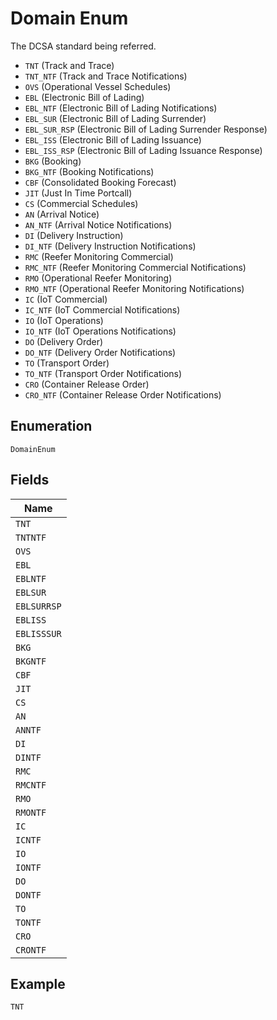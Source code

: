 
# Domain Enum

The DCSA standard being referred.

- `TNT` (Track and Trace)
- `TNT_NTF` (Track and Trace Notifications)
- `OVS` (Operational Vessel Schedules)
- `EBL` (Electronic Bill of Lading)
- `EBL_NTF` (Electronic Bill of Lading Notifications)
- `EBL_SUR` (Electronic Bill of Lading Surrender)
- `EBL_SUR_RSP` (Electronic Bill of Lading Surrender Response)
- `EBL_ISS` (Electronic Bill of Lading Issuance)
- `EBL_ISS_RSP` (Electronic Bill of Lading Issuance Response)
- `BKG` (Booking)
- `BKG_NTF` (Booking Notifications)
- `CBF` (Consolidated Booking Forecast)
- `JIT` (Just In Time Portcall)
- `CS` (Commercial Schedules)
- `AN` (Arrival Notice)
- `AN_NTF` (Arrival Notice Notifications)
- `DI` (Delivery Instruction)
- `DI_NTF` (Delivery Instruction Notifications)
- `RMC` (Reefer Monitoring Commercial)
- `RMC_NTF` (Reefer Monitoring Commercial Notifications)
- `RMO` (Operational Reefer Monitoring)
- `RMO_NTF` (Operational Reefer Monitoring Notifications)
- `IC` (IoT Commercial)
- `IC_NTF` (IoT Commercial Notifications)
- `IO` (IoT Operations)
- `IO_NTF` (IoT Operations Notifications)
- `DO` (Delivery Order)
- `DO_NTF` (Delivery Order Notifications)
- `TO` (Transport Order)
- `TO_NTF` (Transport Order Notifications)
- `CRO` (Container Release Order)
- `CRO_NTF` (Container Release Order Notifications)

## Enumeration

`DomainEnum`

## Fields

| Name |
|  --- |
| `TNT` |
| `TNTNTF` |
| `OVS` |
| `EBL` |
| `EBLNTF` |
| `EBLSUR` |
| `EBLSURRSP` |
| `EBLISS` |
| `EBLISSSUR` |
| `BKG` |
| `BKGNTF` |
| `CBF` |
| `JIT` |
| `CS` |
| `AN` |
| `ANNTF` |
| `DI` |
| `DINTF` |
| `RMC` |
| `RMCNTF` |
| `RMO` |
| `RMONTF` |
| `IC` |
| `ICNTF` |
| `IO` |
| `IONTF` |
| `DO` |
| `DONTF` |
| `TO` |
| `TONTF` |
| `CRO` |
| `CRONTF` |

## Example

```
TNT
```

